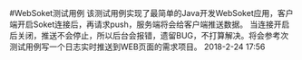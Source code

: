 #WebSoket测试用例
该测试用例实现了最简单的Java开发WebSoket应用，客户端开启Soket连接后，再请求push，服务端将会给客户端推送数据。
当连接开启后关闭，推送不会停止，所以后台会报错，遗留BUG，不打算解决。将会参考次测试用例写一个日志实时推送到WEB页面的需求项目。
2018-2-24 17:56